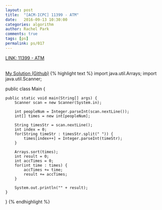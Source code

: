 ```yaml
---
layout: post
title:  "[ACM-ICPC] 11399 - ATM"
date:   2016-09-13 10:30:00
categories: algorithm
author: Rachel Park
comments: true
tags: [ps]
permalink: ps/017
---
```



<a href='https://www.acmicpc.net/problem/11399' target='_blank'>LINK: 11399 - ATM</a>
<br/><br/>


<a href='https://github.com/mjpark03/acmicpc/blob/master/src/ATM.java'>My Solution (Github)</a>
{% highlight text %}
import java.util.Arrays;
import java.util.Scanner;
 
public class Main {
 
    public static void main(String[] args) {
        Scanner scan = new Scanner(System.in);
 
        int peopleNum = Integer.parseInt(scan.nextLine());
        int[] times = new int[peopleNum];
 
        String timesStr = scan.nextLine();
        int index = 0;
        for(String timeStr : timesStr.split(" ")) {
            times[index++] = Integer.parseInt(timeStr);
        }
 
        Arrays.sort(times);
        int result = 0;
        int accTimes = 0;
        for(int time : times) {
            accTimes += time;
            result += accTimes;
        }
 
        System.out.println("" + result);
    }
}
{% endhighlight %}

<!-- more -->

<br/><br/>


